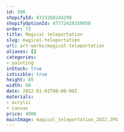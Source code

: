 ```yaml
---
id: 596
shopifyId: 8723260244298
shopifyOptionId: 47772419359050
order: 73
title: Magical teleportation
slug: magical-teleportation
url: art-works/magical-teleportation
aliases: []
categories:
- painting
inStock: true
isVisible: true
height: 85
width: 60
date: 2022-01-01T00:00:00Z
materials:
- acrylic
- canvas
price: 4000
mainImage: magical_teleportation_2022.JPG
---
```


